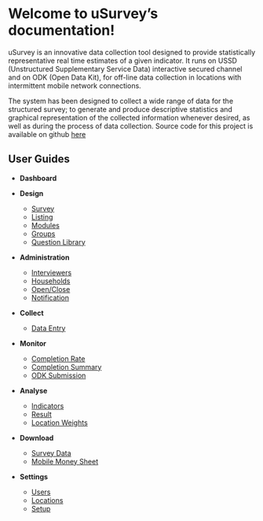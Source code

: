 Welcome to uSurvey’s documentation!
========
uSurvey is an innovative data collection tool designed to provide statistically representative real time estimates of a given indicator. It runs on USSD (Unstructured Supplementary Service Data) interactive secured channel and on ODK (Open Data Kit), for off-line data collection in locations with intermittent mobile network connections.

The system has been designed to collect a wide range of data for the structured survey; to generate and produce descriptive statistics and graphical representation of the collected information whenever desired, as well as during the process of data collection.
Source code for this project is available on github [here]()

User Guides
-----------

* **Dashboard**

* **Design** 
   * [Survey](./Survey.md)
   * [Listing](./Listing.md)
   * [Modules](./Modules.md)
   * [Groups](./Groups.md)
   * [Question Library](./Library.md)

* **Administration** 
  * [Interviewers](./Interviewer.md)
  * [Households](http://usurvey.unicefuganda.org/households/)
  * [Open/Close](#)
  * [Notification](http://usurvey.unicefuganda.org/bulk_sms)

* **Collect**
   * [Data Entry](#)

* **Monitor**
   * [Completion Rate](http://usurvehttp://usurvey.unicefuganda.org/surveys/interviewers_completion/y.unicefuganda.org/surveys/completion/)
   * [Completion Summary](http://usurvey.unicefuganda.org/surveys/interviewers_completion/)
   * [ODK Submission](http://usurvey.unicefuganda.org/odk/aggregate/submission_list/)

* **Analyse** 
  * [Indicators](http://usurvey.unicefuganda.org/indicators/)
  * [Result](#)
  * [Location Weights](http://usurvey.unicefuganda.org/locations/weights/)

* **Download**
   * [Survey Data](http://usurvey.unicefuganda.org/aggregates/download_spreadsheet)
   * [Mobile Money Sheet](http://usurvey.unicefuganda.org/interviewer_report/)

* **Settings**
   * [Users](http://usurvey.unicefuganda.org/users/)
   * [Locations](http://usurvey.unicefuganda.org/enumeration_area/)
   * [Setup](#)